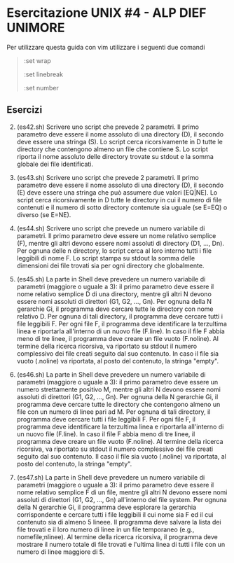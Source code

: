 # Esercitazione UNIX #4 - ALP DIEF UNIMORE 
Per utilizzare questa guida con vim utilizzare i seguenti due comandi 

>:set wrap 
>
>:set linebreak
>
>:set number

## Esercizi
02. (es42.sh) Scrivere uno script che prevede 2 parametri. Il primo parametro deve essere il nome assoluto di una directory (D), il secondo deve essere una stringa (S). Lo script cerca ricorsivamente in D tutte le directory che contengono almeno un file che contiene S. Lo script riporta il nome assoluto delle directory trovate su stdout e la somma globale dei file identificati. 

02. (es43.sh) Scrivere uno script che prevede 2 parametri. Il primo parametro deve essere il nome assoluto di una directory (D), il secondo (E) deve essere una stringa che può assumere due valori [EQ|NE]. Lo script cerca ricorsivamente in D tutte le directory in cui il numero di file contenuti e il numero di sotto directory contenute sia uguale (se E=EQ) o diverso (se E=NE). 

04. (es44.sh) Scrivere uno script che prevede un numero variabile di parametri. Il primo parametro deve essere un nome relativo semplice (F), mentre gli altri devono essere nomi assoluti di directory (D1, ..., Dn). Per ognuna delle n directory, lo script cerca al loro interno tutti i file leggibili di nome F. Lo script stampa su stdout la somma delle dimensioni dei file trovati sia per ogni directory che globalmente.

05. (es45.sh) La parte in Shell deve prevedere un numero variabile di parametri (maggiore o uguale a 3): il primo parametro deve essere il nome relativo semplice D di una directory, mentre gli altri N devono essere nomi assoluti di direttori (G1, G2, ..., Gn). Per ognuna della N gerarchie Gi, il programma deve cercare tutte le directory con nome relativo D. Per ognuna di tali directory, il programma deve cercare tutti i file leggibili F. Per ogni file F, il programma deve identificare la terzultima linea e riportarla all'interno di un nuovo file (F.line). In caso il file F abbia meno di tre linee, il programma deve creare un file vuoto (F.noline). Al termine della ricerca ricorsiva, va riportato su stdout il numero complessivo dei file creati seguito dal suo contenuto. In caso il file sia vuoto (.noline) va riportata, al posto del contenuto, la stringa "empty".

06. (es46.sh) La parte in Shell deve prevedere un numero variabile di parametri (maggiore o uguale a 3): il primo parametro deve essere un numero strettamente positivo M, mentre gli altri N devono essere nomi assoluti di direttori (G1, G2, ..., Gn). Per ognuna della N gerarchie Gi, il programma deve cercare tutte le directory che contengono almeno un file con un numero di linee pari ad M. Per ognuna di tali directory, il programma deve cercare tutti i file leggibili F. Per ogni file F, il programma deve identificare la terzultima linea e riportarla all'interno di un nuovo file (F.line). In caso il file F abbia meno di tre linee, il programma deve creare un file vuoto (F.noline). Al termine della ricerca ricorsiva, va riportato su stdout il numero complessivo dei file creati seguito dal suo contenuto. Il caso il file sia vuoto (.noline) va riportata, al posto del contenuto, la stringa "empty". 

07. (es47.sh) La parte in Shell deve prevedere un numero variabile di parametri (maggiore o uguale a 3): il primo parametro deve essere il nome relativo semplice F di un file, mentre gli altri N devono essere nomi assoluti di direttori (G1, G2, ..., Gn) all'interno del file system. Per ognuna della N gerarchie Gi, il programma deve esplorare la gerarchia corrispondente e cercare tutti i file leggibili il cui nome sia F ed il cui contenuto sia di almeno 5 lineee. Il programma deve salvare la lista dei file trovati e il loro numero di linee in un file temporaneo (e.g., nomefile;nlinee). Al termine della ricerca ricorsiva, il programma deve mostrare il numero totale di file trovati e l'ultima linea di tutti i file con un numero di linee maggiore di 5.
